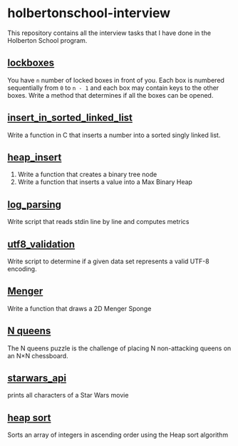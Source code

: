 # holbertonschool-interview

This repository contains all the interview tasks that I have done in the Holberton School program.

## [lockboxes](lockboxes)

You have `n` number of locked boxes in front of you. Each box is numbered sequentially from `0` to `n - 1` and each box 
may contain keys to the other boxes.
Write a method that determines if all the boxes can be opened.

## [insert_in_sorted_linked_list](insert_in_sorted_linked_list)

Write a function in C that inserts a number into a sorted singly linked list.

## [heap_insert](heap_insert)

1. Write a function that creates a binary tree node
2. Write a function that inserts a value into a Max Binary Heap

## [log_parsing](log_parsing)
Write script that reads stdin line by line and computes metrics

## [utf8_validation](./utf8_validation)
Write script to determine if a given data set represents a valid UTF-8 encoding.

## [Menger](./menger)
Write a function that draws a 2D Menger Sponge

## [N queens](./nqueens)
The N queens puzzle is the challenge of placing N non-attacking queens on an N×N chessboard.

## [starwars_api](./starwars_api/)
 prints all characters of a Star Wars movie

## [heap sort](./heap_sort/)
Sorts an array of integers in ascending order using the Heap sort algorithm
